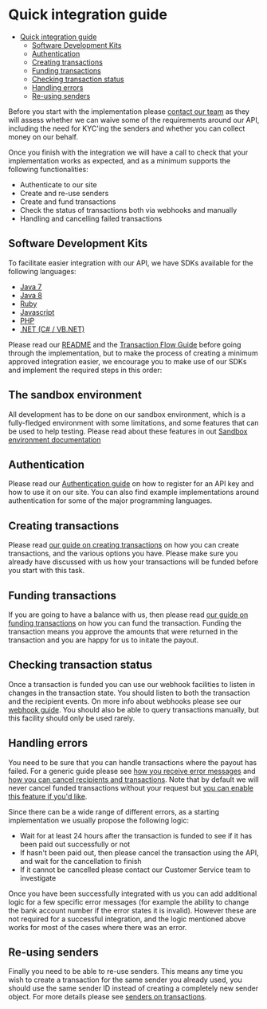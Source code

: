 # Quick integration guide

- [Quick integration guide](#quick-integration-guide)
  - [Software Development Kits](#software-development-kits)
  - [Authentication](#authentication)
  - [Creating transactions](#creating-transactions)
  - [Funding transactions](#funding-transactions)
  - [Checking transaction status](#checking-transaction-status)
  - [Handling errors](#handling-errors)
  - [Re-using senders](#re-using-senders)


Before you start with the implementation please [contact our team](mailto:info@transferzero.com) as they will assess whether we can waive some of the requirements around our API, including the need for KYC'ing the senders and whether you can collect money on our behalf.

Once you finish with the integration we will have a call to check that your implementation works as expected, and as a minimum supports the following functionalities:

* Authenticate to our site
* Create and re-use senders
* Create and fund transactions
* Check the status of transactions both via webhooks and manually
* Handling and cancelling failed transactions

## Software Development Kits

To facilitate easier integration with our API, we have SDKs available for the following languages:

- [Java 7](sdks/java7.md)
- [Java 8](sdks/java8.md)
- [Ruby](sdks/ruby.md)
- [Javascript](sdks/javascript.md)
- [PHP](sdks/php.md)
- [.NET (C# / VB.NET)](sdks/dotnet.md)

Please read our [README](README.md) and the [Transaction Flow Guide](transaction-flow.md) before going through the implementation, but to make the process of creating a minimum approved integration easier, we encourage you to make use of our SDKs and implement the required steps in this order:

## The sandbox environment

All development has to be done on our sandbox environment, which is a fully-fledged environment with some limitations, and some features that can be used to help testing. Please read about these features in out [Sandbox environment documentation](sandbox-testing.md)

## Authentication

Please read our [Authentication guide](authentication.md) on how to register for an API key and how to use it on our site. You can also find example implementations around authentication for some of the major programming languages.

## Creating transactions

Please read [our guide on creating transactions](transaction-flow.md#creating-transactions)
 on how you can create transactions, and the various options you have. Please make sure you already have discussed with us how your transactions will be funded before you start with this task.

## Funding transactions

If you are going to have a balance with us, then please read [our guide on funding transactions](transaction-flow.md#funding-transactions) on how you can fund the transaction. Funding the transaction means you approve the amounts that were returned in the transaction and you are happy for us to initate the payout.

## Checking transaction status

Once a transaction is funded you can use our webhook facilities to listen in changes in the transaction state. You should listen to both the transaction and the recipient events. On more info about webhooks please see our [webhook guide](README.md#webhooks). You should also be able to query transactions manually, but this facility should only be used rarely.

## Handling errors

You need to be sure that you can handle transactions where the payout has failed. For a generic guide please see [how you receive error messages](transaction-flow.md#receiving-error-messages) and [how you can cancel recipients and transactions](transaction-flow.md#cancelling-recipients-and-transactions). Note that by default we will never cancel funded transactions without your request but [you can enable this feature if you'd like](additional-features.md#auto-cancellation-and-refund-of-transactions).

Since there can be a wide range of different errors, as a starting implementation we usually propose the following logic:

* Wait for at least 24 hours after the transaction is funded to see if it has been paid out successfully or not
* If hasn't been paid out, then please cancel the transaction using the API, and wait for the cancellation to finish
* If it cannot be cancelled please contact our Customer Service team to investigate

Once you have been successfully integrated with us you can add additional logic for a few specific error messages (for example the ability to change the bank account number if the error states it is invalid). However these are not required for a successful integration, and the logic mentioned above works for most of the cases where there was an error.

## Re-using senders

Finally you need to be able to re-use senders. This means any time you wish to create a transaction for the same sender you already used, you should use the same sender ID instead of creating a completely new sender object. For more details please see [senders on transactions](transaction-flow.md#sender).
